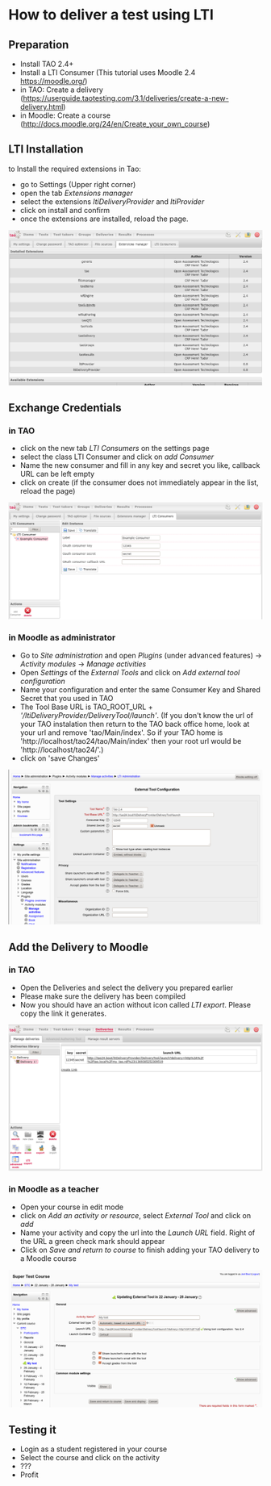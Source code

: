 <!--
authors:		
  - 'Joel Bout'		
tags: 
  - Tutorials
  - LTI
--->
 # How to deliver a test using LTI

## Preparation

- Install TAO 2.4+
- Install a LTI Consumer (This tutorial uses Moodle 2.4 https://moodle.org/)
- in TAO: Create a delivery (https://userguide.taotesting.com/3.1/deliveries/create-a-new-delivery.html)
- in Moodle: Create a course (http://docs.moodle.org/24/en/Create_your_own_course)

## LTI Installation

to Install the required extensions in Tao:

- go to Settings (Upper right corner)
- open the tab *Extensions manager*
- select the extensions *ltiDeliveryProvider* and *ltiProvider*
- click on install and confirm
- once the extensions are installed, reload the page.

![TAO Extensions manager after install](../resources/tao_after_lti_install.png)

## Exchange Credentials

### in TAO
- click on the new tab *LTI Consumers* on the settings page
- select the class LTI Consumer and click on *add Consumer*
- Name the new consumer and fill in any key and secret you like, callback URL can be left empty
- click on create (if the consumer does not immediately appear in the list, reload the page)

![LTI Consumer configuration in TAO](../resources/tao_lti_consumer.png)

### in Moodle as administrator
- Go to *Site administration* and open *Plugins* (under advanced features) -> *Activity modules* -> *Manage activities*
- Open *Settings* of the *External Tools* and click on *Add external tool configuration*
- Name your configuration and enter the same Consumer Key and Shared Secret that you used in TAO
- The Tool Base URL is TAO_ROOT_URL + *'/ltiDeliveryProvider/DeliveryTool/launch'*.
 (If you don't know the url of your TAO instalation then return to the TAO back office home, look at your url and remove 'tao/Main/index'.
 So if your TAO home is 'http://localhost/tao24/tao/Main/index' then your root url would be 'http://localhost/tao24/'.)
- click on 'save Changes'

![LTI Provider configuration in Moodle](../resources/moodle_lti_config.png)


## Add the Delivery to Moodle

### in TAO
- Open the Deliveries and select the delivery you prepared earlier
- Please make sure the delivery has been compiled
- Now you should have an action without icon called *LTI export*. Please copy the link it generates.

![TAO Delivery Link export](../resources/tao_lti_export.png)


### in Moodle as a teacher
- Open your course in edit mode
- click on *Add an activity or resource*, select *External Tool* and click on *add*
- Name your activity and copy the url into the *Launch URL* field. Right of the URL a green check mark should appear
- Click on *Save and return to course* to finish adding your TAO delivery to a Moodle course

![LTI Link configuration in Moodle](../resources/moodle_link_config.png)

## Testing it

- Login as a student registered in your course
- Select the course and click on the activity
- ???
- Profit
